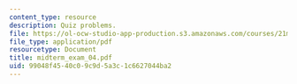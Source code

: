 ```yaml
---
content_type: resource
description: Quiz problems.
file: https://ol-ocw-studio-app-production.s3.amazonaws.com/courses/21m-030-introduction-to-world-music-fall-2006/99048f4540c09c9d5a3c1c6627044ba2_midterm_exam_04.pdf
file_type: application/pdf
resourcetype: Document
title: midterm_exam_04.pdf
uid: 99048f45-40c0-9c9d-5a3c-1c6627044ba2
---
```

